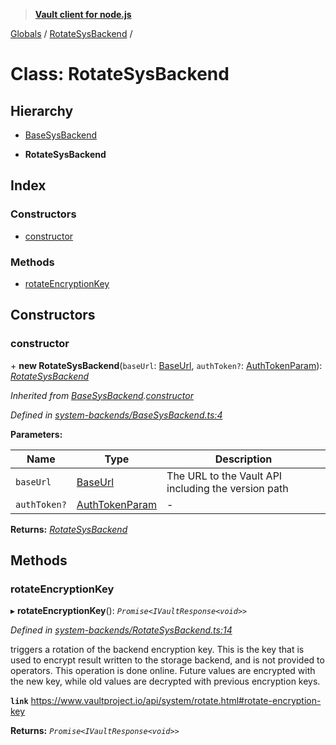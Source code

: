 > **[Vault client for node.js](../README.md)**

[Globals](../globals.md) / [RotateSysBackend](rotatesysbackend.md) /

# Class: RotateSysBackend

## Hierarchy

  * [BaseSysBackend](basesysbackend.md)

  * **RotateSysBackend**

## Index

### Constructors

* [constructor](rotatesysbackend.md#constructor)

### Methods

* [rotateEncryptionKey](rotatesysbackend.md#rotateencryptionkey)

## Constructors

###  constructor

\+ **new RotateSysBackend**(`baseUrl`: [BaseUrl](../globals.md#baseurl), `authToken?`: [AuthTokenParam](../globals.md#authtokenparam)): *[RotateSysBackend](rotatesysbackend.md)*

*Inherited from [BaseSysBackend](basesysbackend.md).[constructor](basesysbackend.md#constructor)*

*Defined in [system-backends/BaseSysBackend.ts:4](https://github.com/theogravity/vault-tacular/blob/68ec17c/src/system-backends/BaseSysBackend.ts#L4)*

**Parameters:**

Name | Type | Description |
------ | ------ | ------ |
`baseUrl` | [BaseUrl](../globals.md#baseurl) | The URL to the Vault API including the version path |
`authToken?` | [AuthTokenParam](../globals.md#authtokenparam) | - |

**Returns:** *[RotateSysBackend](rotatesysbackend.md)*

## Methods

###  rotateEncryptionKey

▸ **rotateEncryptionKey**(): *`Promise<IVaultResponse<void>>`*

*Defined in [system-backends/RotateSysBackend.ts:14](https://github.com/theogravity/vault-tacular/blob/68ec17c/src/system-backends/RotateSysBackend.ts#L14)*

triggers a rotation of the backend encryption key. This is the key that is used to encrypt
result written to the storage backend, and is not provided to operators. This operation is done
online. Future values are encrypted with the new key, while old values are decrypted with
previous encryption keys.

**`link`** https://www.vaultproject.io/api/system/rotate.html#rotate-encryption-key

**Returns:** *`Promise<IVaultResponse<void>>`*
